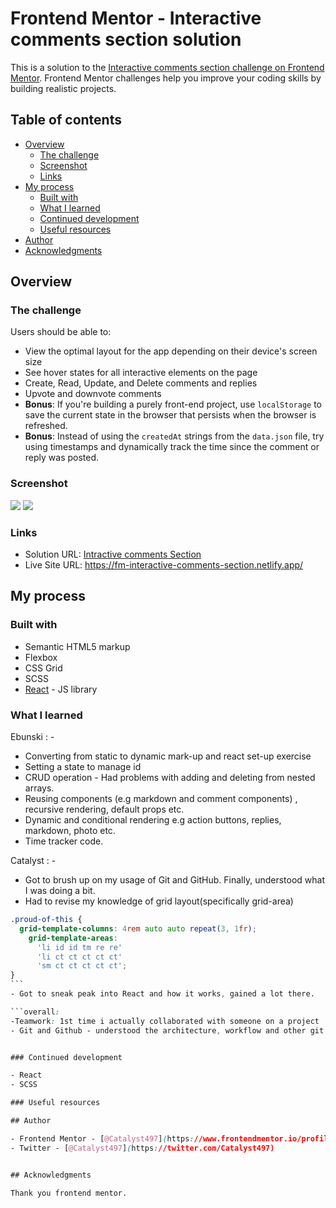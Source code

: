 # Frontend Mentor - Interactive comments section solution

This is a solution to the [Interactive comments section challenge on Frontend Mentor](https://www.frontendmentor.io/challenges/interactive-comments-section-iG1RugEG9). Frontend Mentor challenges help you improve your coding skills by building realistic projects.

## Table of contents

- [Overview](#overview)
  - [The challenge](#the-challenge)
  - [Screenshot](#screenshot)
  - [Links](#links)
- [My process](#my-process)
  - [Built with](#built-with)
  - [What I learned](#what-i-learned)
  - [Continued development](#continued-development)
  - [Useful resources](#useful-resources)
- [Author](#author)
- [Acknowledgments](#acknowledgments)

## Overview

### The challenge

Users should be able to:

- View the optimal layout for the app depending on their device's screen size
- See hover states for all interactive elements on the page
- Create, Read, Update, and Delete comments and replies
- Upvote and downvote comments
- **Bonus**: If you're building a purely front-end project, use `localStorage` to save the current state in the browser that persists when the browser is refreshed.
- **Bonus**: Instead of using the `createdAt` strings from the `data.json` file, try using timestamps and dynamically track the time since the comment or reply was posted.

### Screenshot

![](./images/Screenshots/screenshot-desktop.png)
![](./images/Screenshots/screenshot-mobile.png)

### Links

- Solution URL: [Intractive comments Section](https://github.com/Catalyst497/Interactive-comments-section)
- Live Site URL: https://fm-interactive-comments-section.netlify.app/

## My process

### Built with

- Semantic HTML5 markup
- Flexbox
- CSS Grid
- SCSS
- [React](https://reactjs.org/) - JS library

### What I learned

Ebunski : -

- Converting from static to dynamic mark-up and react set-up exercise
- Setting a state to manage id
- CRUD operation -
  Had problems with adding and deleting from nested arrays.
- Reusing components (e.g markdown and comment components) , recursive rendering, default props etc.
- Dynamic and conditional rendering e.g action buttons, replies, markdown, photo etc.
- Time tracker code.

Catalyst : -

- Got to brush up on my usage of Git and GitHub. Finally, understood what I was doing a bit.
- Had to revise my knowledge of grid layout(specifically grid-area)

````css
.proud-of-this {
  grid-template-columns: 4rem auto auto repeat(3, 1fr);
    grid-template-areas:
      'li id id tm re re'
      'li ct ct ct ct ct'
      'sm ct ct ct ct ct';
}
```
- Got to sneak peak into React and how it works, gained a lot there.

```overall:
-Teamwork: 1st time i actually collaborated with someone on a project
- Git and Github - understood the architecture, workflow and other git commands


### Continued development

- React
- SCSS

### Useful resources

## Author

- Frontend Mentor - [@Catalyst497](https://www.frontendmentor.io/profile/Catalyst497)
- Twitter - [@Catalyst497](https://twitter.com/Catalyst497)


## Acknowledgments

Thank you frontend mentor.
````

